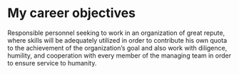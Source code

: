 # My career objectives
Responsible personnel seeking to work in an organization of great repute, where skills will be adequately 
utilized in order to contribute his own quota to the achievement of the organization’s goal and also work 
with diligence, humility, and cooperation with every member of the managing team in order to ensure 
service to humanity.
